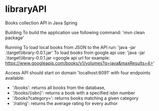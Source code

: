 # libraryAPI
Books collection API in Java Spring

Building 
 To build the application use following command: 'mvn clean package'
 
Running 
 To load local books from JSON to the API run: 'java -jar .\target\library-0.0.1.jar' 
 To load books from google api use: 'java -jar .\target\library-0.0.1.jar <google api url for example: https://www.googleapis.com/books/v1/volumes?q=java&maxResults=4>' 
 
Access
 API should start on domain 'localhost:8091' with four endpoints available:
 - '/books': returns all books from the database,
 - '/books/{isbn}': returns a book with a specified isbn number
 - '/books?category=<category>': returns books matching a given category
 - '/rating': returns the average rating for every author
